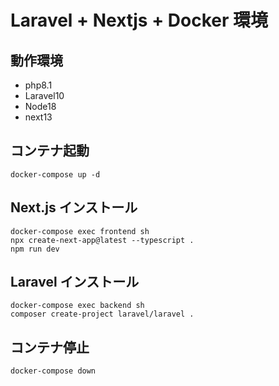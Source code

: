# Laravel + Nextjs + Docker 環境

## 動作環境

- php8.1
- Laravel10
- Node18
- next13

## コンテナ起動

```
docker-compose up -d
```

## Next.js インストール

```
docker-compose exec frontend sh
npx create-next-app@latest --typescript .
npm run dev
```

## Laravel インストール

```
docker-compose exec backend sh
composer create-project laravel/laravel .
```

## コンテナ停止

```
docker-compose down
```
